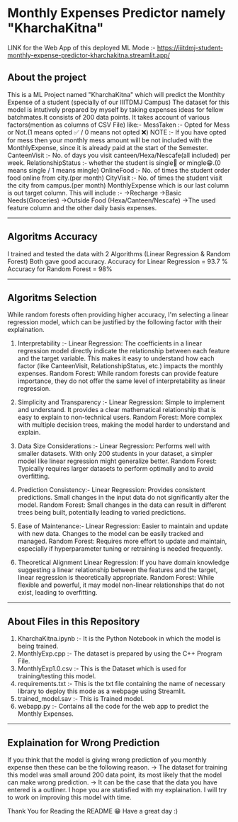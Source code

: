 # Monthly Expenses Predictor namely "KharchaKitna"
LINK for the Web App of this deployed ML Mode :- https://iiitdmj-student-monthly-expense-predictor-kharchakitna.streamlit.app/

## About the project
This is a ML Project named "KharchaKitna" which will predict the Monthlty Expense of a student (specially of our IIITDMJ Campus) The dataset for this model is intutively prepared by myself by taking expenses ideas for fellow batchmates.It consists of 200 data points. It takes account of various factors(mention as columns of CSV File) like:-
MessTaken :- Opted for Mess or Not.(1 means opted ✅ / 0 means not opted ❌)
NOTE :- If you have opted for mess then your monthly mess amount will be not included with the MonthlyExpense, since it is already paid at the start of the Semester.
CanteenVisit :- No. of days you visit canteen/Hexa/Nescafe(all included) per week.
RelationshipStatus :- whether the student is single🗿 or mingle😁.(0 means single / 1 means mingle)
OnlineFood :- No. of times the student order food online from city.(per month)
CityVisit :- No. of times the student visit the city from campus.(per month)
MonthlyExpense which is our last column is out target column.
This will include :-
->Recharge
->Basic Needs(Groceries)
->Outside Food (Hexa/Canteen/Nescafe)
->The used feature column and the other daily basis expenses.
_________________________________________________________________________________________________

## Algoritms Accuracy
I trained and tested the data with 2 Algorithms (Linear Regression & Random Forest)
Both gave good accuracy.
Accuracy for Linear Regression = 93.7 %
Accuracy for Random Forest = 98% 
_________________________________________________________________________________________________

## Algoritms Selection

While random forests often providing higher accuracy, I'm selecting a linear regression model, which can be justified by the following factor with their explaination.

1. Interpretability :-
Linear Regression: The coefficients in a linear regression model directly indicate the relationship between each feature and the target variable. This makes it easy to understand how each factor (like CanteenVisit, RelationshipStatus, etc.) impacts the monthly expenses.
Random Forest: While random forests can provide feature importance, they do not offer the same level of interpretability as linear regression.

2. Simplicity and Transparency :-
Linear Regression: Simple to implement and understand. It provides a clear mathematical relationship that is easy to explain to non-technical users.
Random Forest: More complex with multiple decision trees, making the model harder to understand and explain.

3. Data Size Considerations :-
Linear Regression: Performs well with smaller datasets. With only 200 students in your dataset, a simpler model like linear regression might generalize better.
Random Forest: Typically requires larger datasets to perform optimally and to avoid overfitting.

4. Prediction Consistency:-
Linear Regression: Provides consistent predictions. Small changes in the input data do not significantly alter the model.
Random Forest: Small changes in the data can result in different trees being built, potentially leading to varied predictions.

5. Ease of Maintenance:-
Linear Regression: Easier to maintain and update with new data. Changes to the model can be easily tracked and managed.
Random Forest: Requires more effort to update and maintain, especially if hyperparameter tuning or retraining is needed frequently.

6. Theoretical Alignment
Linear Regression: If you have domain knowledge suggesting a linear relationship between the features and the target, linear regression is theoretically appropriate.
Random Forest: While flexible and powerful, it may model non-linear relationships that do not exist, leading to overfitting.
__________________________________________________________________________________________________

## About Files in this Repository
1. KharchaKitna.ipynb :- It is the Python Notebook in which the model is being trained.
2. MonthlyExp.cpp :- The dataset is prepared by using the C++ Program File.
3. MonthlyExp1.0.csv :- This is the Dataset which is used for training/testing this model.
4. requirements.txt :- This is the txt file containing the name of necessary library to deploy this mode as a webpage using Streamlit.
5. trained_model.sav :- This is Trained model.
6. webapp.py :- Contains all the code for the web app to predict the Monthly Expenses.
__________________________________________________________________________________________________

## Explaination for Wrong Prediction
If you think that the model is giving wrong prediction of you monthly expense then these can be the following reason.
-> The dataset for training this model was small around 200 data point, its most likely that the model can make wrong prediction.
-> It can be the case that the data you have entered is a outliner.
I hope you are statisfied with my explaination.
I will try to work on improving this model with time.

Thank You for Reading the README 😁
Have a great day :)
